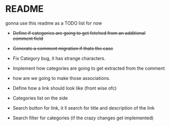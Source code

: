 # README

gonna use this readme as a TODO list for now



* ~~Define if categories are going to get fetched from an additional comment field~~

* ~~Generate a comment migration if thats the case~~

* Fix Category bug, it has strange characters.

* Implement how  categories are going to get extracted from the comment

* how are we going to make those associations.

* Define how a link should look like (front wise ofc)

* Categories list on the side

* Search button for link, it ll search for title and description of the link

* Search filter for categories (if the crazy changes get implemented)
